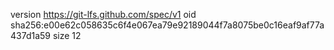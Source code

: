 version https://git-lfs.github.com/spec/v1
oid sha256:e00e62c058635c6f4e067ea79e92189044f7a8075be0c16eaf9af77a437d1a59
size 12
